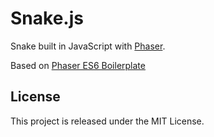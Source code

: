 # Snake.js
Snake built in JavaScript with [Phaser](http://phaser.io/).

Based on [Phaser ES6 Boilerplate](https://github.com/belohlavek/phaser-es6-boilerplate)

## License

This project is released under the MIT License.